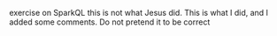 exercise on SparkQL
this is not what Jesus did. This is what I did, and I added some comments. Do not pretend it to be correct
